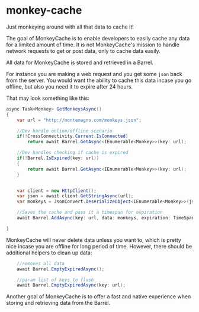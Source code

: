 # monkey-cache
Just monkeying around with all that data to cache it!

The goal of MonkeyCache is to enable developers to easily cache any data for a limited amount of time. It is not MonkeyCache's mission to handle network requests to get or post data, only to cache data easily.

All data for MonkeyCache is stored and retrieved in a Barrel. 

For instance you are making a web request and you get some `json` back from the server. You would want the ability to cache this data incase you go offline, but also you need it to expire after 24 hours.

That may look something like this:

```csharp
async Task<Monkey> GetMonkeysAsync()
{
    var url = "http://montemagno.com/monkeys.json";

    //Dev handle online/offline scenario
    if(!CrossConnectivity.Current.IsConnected)
        return await Barrel.GetAsync<IEnumerable<Monkey>>(key: url);

    //Dev handles checking if cache is expired
    if(!Barrel.IsExpired(key: url))
    {
        return await Barrel.GetAsync<IEnumerable<Monkey>>(key: url);
    }


    var client = new HttpClient();
    var json = await client.GetStringAsync(url);
    var monkeys = JsonConvert.DeserializeObject<IEnumerable<Monkey>>(json);

    //Saves the cache and pass it a timespan for expiration
    await Barrel.AddAsync(key: url, data: monkeys, expiration: TimeSpan.FromDays(1);)

}
```

MonkeyCache will never delete data unless you want to, which is pretty nice incase you are offline for long period of time. However, there should be additional helpers to clean up data:

```csharp
    //removes all data
    await Barrel.EmptyExpiredAsync();

    //param list of keys to flush
    await Barrel.EmptyExpiredAsync(key: url);
```

Another goal of MonkeyCache is to offer a fast and native experience when storing and retrieving data from the Barrel.